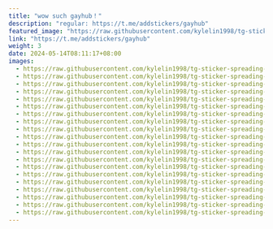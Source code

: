 ```yaml
---
title: "wow such gayhub！"
description: "regular: https://t.me/addstickers/gayhub"
featured_image: "https://raw.githubusercontent.com/kylelin1998/tg-sticker-spreading-worldwide-images/main/img/3e8a1468-8f7d-495e-a3af-6b0f8a4fdb30.jpg"
link: "https://t.me/addstickers/gayhub"
weight: 3
date: 2024-05-14T08:11:17+08:00
images:
  - https://raw.githubusercontent.com/kylelin1998/tg-sticker-spreading-worldwide-images/main/img/3e8a1468-8f7d-495e-a3af-6b0f8a4fdb30.jpg
  - https://raw.githubusercontent.com/kylelin1998/tg-sticker-spreading-worldwide-images/main/img/76ed6142-5aa8-4ac5-8e86-b7dba9bf6786.jpg
  - https://raw.githubusercontent.com/kylelin1998/tg-sticker-spreading-worldwide-images/main/img/e318e38d-03a5-45fc-81a2-3d2878a4469f.jpg
  - https://raw.githubusercontent.com/kylelin1998/tg-sticker-spreading-worldwide-images/main/img/93aaf1ad-207e-40e1-b225-f5726142d116.jpg
  - https://raw.githubusercontent.com/kylelin1998/tg-sticker-spreading-worldwide-images/main/img/7c465262-fb09-41f4-8107-f8cadbe61317.jpg
  - https://raw.githubusercontent.com/kylelin1998/tg-sticker-spreading-worldwide-images/main/img/41c27034-d21e-47ca-9789-d5c2f9db4d11.jpg
  - https://raw.githubusercontent.com/kylelin1998/tg-sticker-spreading-worldwide-images/main/img/568807b7-4713-43d9-b6bb-88119535251e.jpg
  - https://raw.githubusercontent.com/kylelin1998/tg-sticker-spreading-worldwide-images/main/img/8e858d23-b77d-4c4a-9ebe-3ad69c205ac9.jpg
  - https://raw.githubusercontent.com/kylelin1998/tg-sticker-spreading-worldwide-images/main/img/433b2590-61cd-485d-8ba1-1a8a589bef0d.jpg
  - https://raw.githubusercontent.com/kylelin1998/tg-sticker-spreading-worldwide-images/main/img/06995d92-8819-434c-8758-ae5b02743ae5.jpg
  - https://raw.githubusercontent.com/kylelin1998/tg-sticker-spreading-worldwide-images/main/img/0bd89259-2d38-4845-88a7-93f4e622dea4.jpg
  - https://raw.githubusercontent.com/kylelin1998/tg-sticker-spreading-worldwide-images/main/img/531b383b-66b6-495a-8363-6098cfdf7383.jpg
  - https://raw.githubusercontent.com/kylelin1998/tg-sticker-spreading-worldwide-images/main/img/f5ed49ca-fd97-49e4-ae49-8502b4e5592d.jpg
  - https://raw.githubusercontent.com/kylelin1998/tg-sticker-spreading-worldwide-images/main/img/e40e2424-64e8-43d2-84ae-46742e20936c.jpg
  - https://raw.githubusercontent.com/kylelin1998/tg-sticker-spreading-worldwide-images/main/img/7e3c246b-13c5-47b9-b3e0-c28ac557281d.jpg
  - https://raw.githubusercontent.com/kylelin1998/tg-sticker-spreading-worldwide-images/main/img/978f1d3f-dbe5-413e-b6e9-fcb90881786f.jpg
  - https://raw.githubusercontent.com/kylelin1998/tg-sticker-spreading-worldwide-images/main/img/540604fa-9c0d-498d-8a11-a2c26a2c3e05.jpg
  - https://raw.githubusercontent.com/kylelin1998/tg-sticker-spreading-worldwide-images/main/img/6b41f6e7-51bf-41db-b557-473bb4ae5675.jpg
  - https://raw.githubusercontent.com/kylelin1998/tg-sticker-spreading-worldwide-images/main/img/254b6d8b-5af1-47a6-9776-8b95971a4474.jpg
  - https://raw.githubusercontent.com/kylelin1998/tg-sticker-spreading-worldwide-images/main/img/7f67b875-1e56-43c2-908b-bfc8aca118ac.jpg
---
```

